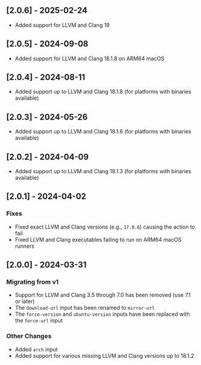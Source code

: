 ## [2.0.6] - 2025-02-24

- Added support for LLVM and Clang 19

## [2.0.5] - 2024-09-08

- Added support for LLVM and Clang 18.1.8 on ARM64 macOS

## [2.0.4] - 2024-08-11

- Added support up to LLVM and Clang 18.1.8 (for platforms with binaries available)

## [2.0.3] - 2024-05-26

- Added support up to LLVM and Clang 18.1.6 (for platforms with binaries available)

## [2.0.2] - 2024-04-09

- Added support up to LLVM and Clang 18.1.3 (for platforms with binaries available)

## [2.0.1] - 2024-04-02

### Fixes
- Fixed exact LLVM and Clang versions (e.g., `17.0.6`) causing the action to fail
- Fixed LLVM and Clang executables failing to run on ARM64 macOS runners

## [2.0.0] - 2024-03-31

### Migrating from v1

- Support for LLVM and Clang 3.5 through 7.0 has been removed (use 7.1 or later)
- The `download-url` input has been renamed to `mirror-url`
- The `force-version` and `ubuntu-version` inputs have been replaced with the `force-url` input

### Other Changes

- Added `arch` input
- Added support for various missing LLVM and Clang versions up to 18.1.2
